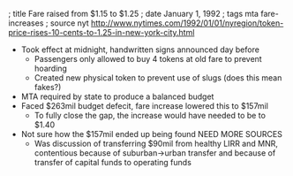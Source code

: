 ; title Fare raised from $1.15 to $1.25
; date January 1, 1992
; tags mta fare-increases
; source nyt http://www.nytimes.com/1992/01/01/nyregion/token-price-rises-10-cents-to-1.25-in-new-york-city.html

- Took effect at midnight, handwritten signs announced day before
  - Passengers only allowed to buy 4 tokens at old fare to prevent hoarding
  - Created new physical token to prevent use of slugs (does this mean fakes?)
- MTA required by state to produce a balanced budget
- Faced $263mil budget defecit, fare increase lowered this to $157mil
  - To fully close the gap, the increase would have needed to be to $1.40
- Not sure how the $157mil ended up being found NEED MORE SOURCES
  - Was discussion of transferring $90mil from healthy LIRR and MNR, contentious because of suburban->urban transfer and because of transfer of capital funds to operating funds
